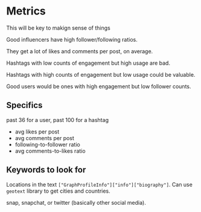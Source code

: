 # Metrics

This will be key to makign sense of things

Good influencers have high follower/following ratios.

They get a lot of likes and comments per post, on average.

Hashtags with low counts of engagement but high usage are bad.

Hashtags with high counts of engagement but low usage could be
valuable.

Good users would be ones with high engagement but low follower
counts.

## Specifics

past 36 for a user, past 100 for a hashtag

  * avg likes per post
  * avg comments per post
  * following-to-follower ratio
  * avg comments-to-likes ratio


## Keywords to look for

Locations in the text `["GraphProfileInfo"]["info"]["biography"]`. Can
use `geotext` library to get cities and countries. 

snap, snapchat, or twitter (basically other social media). 
